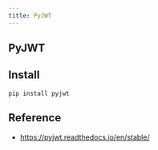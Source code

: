 ```yaml
---
title: PyJWT
---
```


## PyJWT

## Install

```
pip install pyjwt
```

## Reference
- https://pyjwt.readthedocs.io/en/stable/
